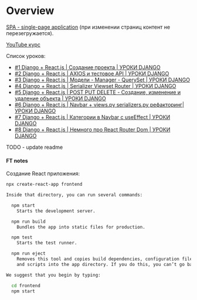 # Overview

[SPA - single-page application](https://en.wikipedia.org/wiki/Single-page_application) (при изменении страниц контент не перезегружается).

[YouTube курс](https://www.youtube.com/playlist?list=PLodoqt_ESP4ubldFsx_1kBrFr3RLNN7I7)

Список уроков:
- [#1 Django + React.js | Создание проекта | УРОКИ DJANGO](https://www.youtube.com/watch?v=nJ9BohUzgtM&list=PLodoqt_ESP4ubldFsx_1kBrFr3RLNN7I7&index=1)
- [#2 Django + React.js | AXIOS и тестовое API | УРОКИ DJANGO](https://www.youtube.com/watch?v=fJmNnjv7UHk)
- [#3 Django + React.js | Модели - Manager - QuerySet | УРОКИ DJANGO](https://www.youtube.com/watch?v=jid5IT07qrc)
- [#4 Django + React.js | Serializer Viewset Router | УРОКИ DJANGO](https://www.youtube.com/watch?v=sHSVlAWCYm8)
- [#5 Django + React.js | POST PUT DELETE - Создание, изменение и удаление объекта | УРОКИ DJANGO](https://www.youtube.com/watch?v=pl88x9b-VTo)
- [#6 Django + React.js | Navbar + views.py serializers.py рефакторинг| УРОКИ DJANGO](https://www.youtube.com/watch?v=L2ZT9Y01Lcg&list=PLodoqt_ESP4ubldFsx_1kBrFr3RLNN7I7&index=6)
- [#7 Django + React.js | Категории в Navbar с useEffect | УРОКИ DJANGO](https://www.youtube.com/watch?v=i2SzLtHwWGY&list=PLodoqt_ESP4ubldFsx_1kBrFr3RLNN7I7&index=7)
- [#8 Django + React.js | Немного про React Router Dom | УРОКИ DJANGO](https://www.youtube.com/watch?v=L2ZT9Y01Lcg&list=PLodoqt_ESP4ubldFsx_1kBrFr3RLNN7I7&index=8)

TODO - update readme

#### FT notes
Создание React приложения:
```bash
npx create-react-app frontend
```

```bash
Inside that directory, you can run several commands:

  npm start
    Starts the development server.

  npm run build
    Bundles the app into static files for production.

  npm test
    Starts the test runner.

  npm run eject
    Removes this tool and copies build dependencies, configuration files
    and scripts into the app directory. If you do this, you can’t go back!

We suggest that you begin by typing:

  cd frontend
  npm start
```
